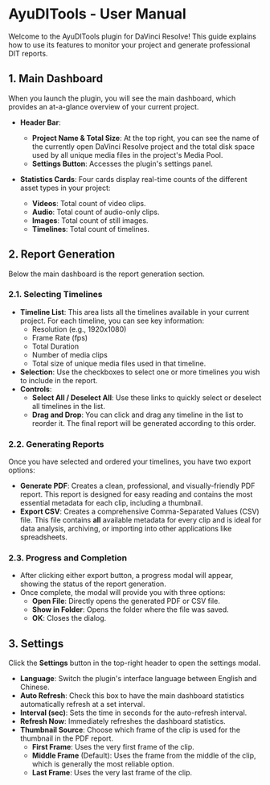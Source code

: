 # AyuDITools - User Manual

Welcome to the AyuDITools plugin for DaVinci Resolve! This guide explains how to use its features to monitor your project and generate professional DIT reports.

## 1. Main Dashboard

When you launch the plugin, you will see the main dashboard, which provides an at-a-glance overview of your current project.

-   **Header Bar**:
    -   **Project Name & Total Size**: At the top right, you can see the name of the currently open DaVinci Resolve project and the total disk space used by all unique media files in the project's Media Pool.
    -   **Settings Button**: Accesses the plugin's settings panel.

-   **Statistics Cards**: Four cards display real-time counts of the different asset types in your project:
    -   **Videos**: Total count of video clips.
    -   **Audio**: Total count of audio-only clips.
    -   **Images**: Total count of still images.
    -   **Timelines**: Total count of timelines.

## 2. Report Generation

Below the main dashboard is the report generation section.

### 2.1. Selecting Timelines

-   **Timeline List**: This area lists all the timelines available in your current project. For each timeline, you can see key information:
    -   Resolution (e.g., 1920x1080)
    -   Frame Rate (fps)
    -   Total Duration
    -   Number of media clips
    -   Total size of unique media files used in that timeline.
-   **Selection**: Use the checkboxes to select one or more timelines you wish to include in the report.
-   **Controls**:
    -   **Select All / Deselect All**: Use these links to quickly select or deselect all timelines in the list.
    -   **Drag and Drop**: You can click and drag any timeline in the list to reorder it. The final report will be generated according to this order.

### 2.2. Generating Reports

Once you have selected and ordered your timelines, you have two export options:

-   **Generate PDF**: Creates a clean, professional, and visually-friendly PDF report. This report is designed for easy reading and contains the most essential metadata for each clip, including a thumbnail.
-   **Export CSV**: Creates a comprehensive Comma-Separated Values (CSV) file. This file contains **all** available metadata for every clip and is ideal for data analysis, archiving, or importing into other applications like spreadsheets.

### 2.3. Progress and Completion

-   After clicking either export button, a progress modal will appear, showing the status of the report generation.
-   Once complete, the modal will provide you with three options:
    -   **Open File**: Directly opens the generated PDF or CSV file.
    -   **Show in Folder**: Opens the folder where the file was saved.
    -   **OK**: Closes the dialog.

## 3. Settings

Click the **Settings** button in the top-right header to open the settings modal.

-   **Language**: Switch the plugin's interface language between English and Chinese.
-   **Auto Refresh**: Check this box to have the main dashboard statistics automatically refresh at a set interval.
-   **Interval (sec)**: Sets the time in seconds for the auto-refresh interval.
-   **Refresh Now**: Immediately refreshes the dashboard statistics.
-   **Thumbnail Source**: Choose which frame of the clip is used for the thumbnail in the PDF report.
    -   **First Frame**: Uses the very first frame of the clip.
    -   **Middle Frame** (Default): Uses the frame from the middle of the clip, which is generally the most reliable option.
    -   **Last Frame**: Uses the very last frame of the clip.
